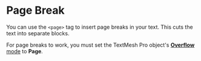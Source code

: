 # Page Break

You can use the `<page>` tag to insert page breaks in your text. This cuts the text into separate blocks.

For page breaks to work, you must set the TextMesh Pro object's [**Overflow** mode](TMPObjectUIText.md#wrapping) to **Page**.
